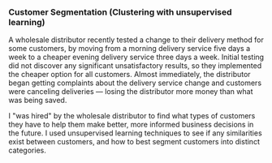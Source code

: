 ### Customer Segmentation (Clustering with unsupervised learning)

A wholesale distributor recently tested a change to their delivery method for some customers, by moving from a morning delivery service five days a week to a cheaper evening delivery service three days a week. Initial testing did not discover any significant unsatisfactory results, so they implemented the cheaper option for all customers. Almost immediately, the distributor began getting complaints about the delivery service change and customers were canceling deliveries — losing the distributor more money than what was being saved. 

I "was hired" by the wholesale distributor to find what types of customers they have to help them make better, more informed business decisions in the future. I used unsupervised learning techniques to see if any similarities exist between customers, and how to best segment customers into distinct categories.
